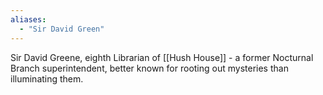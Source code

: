 ```yaml
---
aliases:
  - "Sir David Green"
---
```


Sir David Greene, eighth Librarian of [[Hush House]] - a former Nocturnal Branch superintendent, better known for rooting out mysteries than illuminating them.